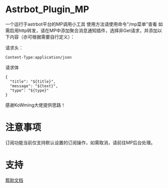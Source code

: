 # Astrbot_Plugin_MP
一个运行于astrbot平台的MP调用小工具
使用方法请使用命令"/mp菜单"查看
如需启用http转发，请在MP中添加聚合消息通知插件，选择非Get请求，并添加以下内容（亦可根据需要自行定义）：

请求头：
```
Content-Type:application/json
```
请求体
```
{
  "title": "${title}",
  "message": "${text}",
  "type": "${type}"
}
```
感谢KoWming大佬提供思路！

# 注意事项
订阅功能当前仅支持默认设置的订阅操作，如需取消，请前往MP后台处理。
# 支持

[帮助文档](https://astrbot.app)
